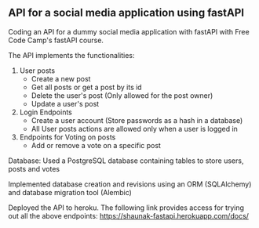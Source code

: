 ## API for a social media application using fastAPI
Coding an API for a dummy social media application with fastAPI with Free Code Camp's fastAPI course.

The API implements the functionalities:

1. User posts
    * Create a new post
    * Get all posts or get a post by its id
    * Delete the user's post (Only allowed for the post owner)
    * Update a user's post
2. Login Endpoints
    * Create a user account (Store passwords as a hash in a database)
    * All User posts actions are allowed only when a user is logged in
3. Endpoints for Voting on posts
    * Add or remove a vote on a specific post

Database: Used a PostgreSQL database containing tables to store users, posts and votes

Implemented database creation and revisions using an ORM (SQLAlchemy) and database migration tool (Alembic)

Deployed the API to heroku. The following link provides access for trying out all the above endpoints: https://shaunak-fastapi.herokuapp.com/docs/
